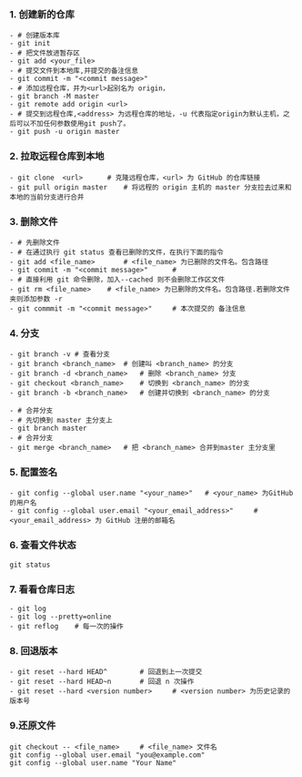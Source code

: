 ### 1. 创建新的仓库

	- # 创建版本库
	- git init
	- # 把文件放进暂存区
	- git add <your_file>
	- # 提交文件到本地库,并提交的备注信息
	- git commit -m "<commit message>"	
	- # 添加远程仓库，并为<url>起别名为 origin，
	- git branch -M master
	- git remote add origin <url>
	- # 提交到远程仓库,<address> 为远程仓库的地址，-u 代表指定origin为默认主机，之后可以不加任何参数使用git push了。
	- git push -u origin master	

### 2. 拉取远程仓库到本地

```
- git clone  <url>		# 克隆远程仓库，<url> 为 GitHub 的仓库链接
- git pull origin master	# 将远程的 origin 主机的 master 分支拉去过来和本地的当前分支进行合并 
```

### 3. 删除文件

	- # 先删除文件
	- # 在通过执行 git status 查看已删除的文件，在执行下面的指令
	- git add <file_name>		# <file_name> 为已删除的文件名。包含路径
	- git commit -m "<commit message>"		# 
	- # 直接利用 git 命令删除，加入--cached 则不会删除工作区文件
	- git rm <file_name>	# <file_name> 为已删除的文件名。包含路径.若删除文件夹则添加参数 -r
	- git commmit -m "<commit message>"		# 本次提交的 备注信息

### 4. 分支

	- git branch -v	# 查看分支
	- git branch <branch_name>	# 创建叫 <branch_name> 的分支
	- git branch -d <branch_name>	# 删除 <branch_name> 分支
	- git checkout <branch_name>	# 切换到 <branch_name> 的分支
	- git branch -b <branch_name>	# 创建并切换到 <branch_name> 的分支
	
	- # 合并分支
	- # 先切换到 master 主分支上
	- git branch master
	- # 合并分支
	- git merge <branch_name>	# 把 <branch_name> 合并到master 主分支里

### 5. 配置签名

	- git config --global user.name "<your_name>"	# <your_name> 为GitHub 的用户名
	- git config --global user.email "<your_email_address>"		# <your_email_address> 为 GitHub 注册的邮箱名

### 6. 查看文件状态

	git status

### 7. 看看仓库日志

	- git log
	- git log --pretty=online
	- git reflog	# 每一次的操作

### 8. 回退版本

	- git reset --hard HEAD^		# 回退到上一次提交
	- git reset --hard HEAD~n		# 回退 n 次操作
	- git reset --hard <version number>		# <version number> 为历史记录的版本号

### 9.还原文件

	git checkout -- <file_name>		# <file_name> 文件名
	git config --global user.email "you@example.com"
	git config --global user.name "Your Name"



